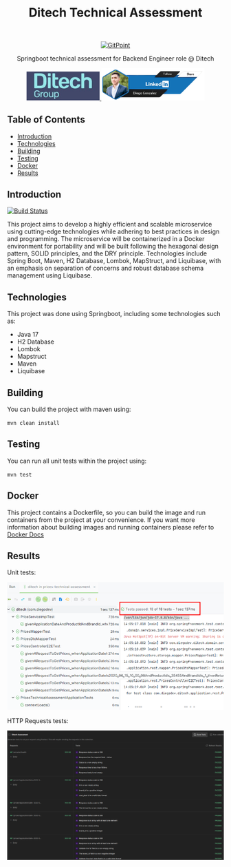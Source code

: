 <h1 align="center"> Ditech Technical Assessment </h1> <br>
<p align="center">
  <a href="https://gitpoint.co/">
    <img alt="GitPoint" title="GitPoint" src="https://cdn.freebiesupply.com/logos/thumbs/2x/spring-3-logo.png" width="450">
  </a>
</p>

<p align="center">
  Springboot technical assessment for Backend Engineer role @ Ditech
</p>

<p align="center">
  <a href="http://it.ditech.es/">
    <img alt="Ditech Group" title="Ditech Group" src="assets/images/ditech_logo.jpeg" width="170">
  </a>

  <a href="https://www.linkedin.com/in/diego-andres-gonzalez-marrugo/">
    <img alt="Linkedin" title="Diego Gonzalez" src="assets/images/personal_linkedin_badge.png" width="240">
  </a>
</p>

<!-- START doctoc generated TOC please keep comment here to allow auto update -->
<!-- DON'T EDIT THIS SECTION, INSTEAD RE-RUN doctoc TO UPDATE -->

## Table of Contents

- [Introduction](#introduction)
- [Technologies](#features)
- [Building](#feedback)
- [Testing](#contributors)
- [Docker](#build-process)
- [Results](#backers-)

<!-- END doctoc generated TOC please keep comment here to allow auto update -->

## Introduction

[![Build Status](https://github.com/dgonzalez211/prices-technical-assessment/actions/workflows/maven.yml/badge.svg)](https://travis-ci.org/gitpoint/git-point)

This project aims to develop a highly efficient and scalable microservice using cutting-edge technologies
while adhering to best practices in design and programming. The microservice will be containerized in a Docker
environment for portability and will be built following the hexagonal design pattern, SOLID principles,
and the DRY principle. Technologies include Spring Boot, Maven, H2 Database, Lombok, MapStruct,
and Liquibase, with an emphasis on separation of concerns and robust database schema management using Liquibase.


## Technologies

This project was done using Springboot, including some technologies such as:

* Java 17
* H2 Database
* Lombok
* Mapstruct
* Maven
* Liquibase

## Building

You can build the project with maven using:

`mvn clean install`

## Testing

You can run all unit tests within the project using:

`mvn test`

## Docker

This project contains a Dockerfile, so you can build the image and run containers from the project at your convenience.
If you want more information about building images and running containers please refer to [Docker Docs](https://docs.docker.com/)


## Results

Unit tests:


<p align="center">
  <a href="https://www.linkedin.com/in/diego-andres-gonzalez-marrugo/">
    <img alt="Linkedin" title="Diego Gonzalez" src="assets/images/unit_tests.png">
  </a>
</p>


HTTP Requests tests:
<p align="center">
  <a href="https://www.linkedin.com/in/diego-andres-gonzalez-marrugo/">
    <img alt="Linkedin" title="Diego Gonzalez" src="assets/images/postman_tests.png">
  </a>
</p>